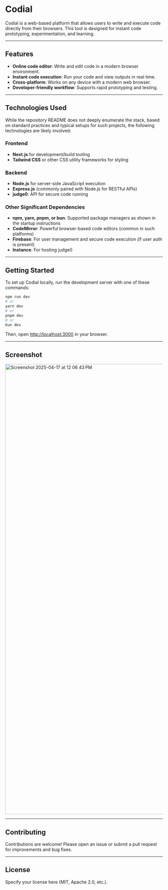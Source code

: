 # Codial

Codial is a web-based platform that allows users to write and execute code directly from their browsers. This tool is designed for instant code prototyping, experimentation, and learning.

---

## Features

- **Online code editor**: Write and edit code in a modern browser environment.
- **Instant code execution**: Run your code and view outputs in real time.
- **Cross-platform**: Works on any device with a modern web browser.
- **Developer-friendly workflow**: Supports rapid prototyping and testing.

---

## Technologies Used

While the repository README does not deeply enumerate the stack, based on standard practices and typical setups for such projects, the following technologies are likely involved:

### Frontend

- **Next.js** for development/build tooling
- **Tailwind CSS** or other CSS utility frameworks for styling

### Backend

- **Node.js** for server-side JavaScript execution
- **Express.js** (commonly paired with Node.js for RESTful APIs)
- **judge0**: API for secure code running

### Other Significant Dependencies

- **npm, yarn, pnpm, or bun**: Supported package managers as shown in the startup instructions
- **CodeMirror**: Powerful browser-based code editors (common in such platforms)
- **Firebase**: For user management and secure code execution (if user auth is present)
- **Instance**: For hosting judge0
---

## Getting Started

To set up Codial locally, run the development server with one of these commands:

```bash
npm run dev
# or
yarn dev
# or
pnpm dev
# or
bun dev
```

Then, open [http://localhost:3000](http://localhost:3000) in your browser.

---


## Screenshot

<img width="1440" alt="Screenshot 2025-04-17 at 12 06 43 PM" src="https://github.com/user-attachments/assets/ce57b380-d9ea-4d62-9868-cf164f799c0f" />

---

## Contributing

Contributions are welcome! Please open an issue or submit a pull request for improvements and bug fixes.

---

## License

Specify your license here (MIT, Apache 2.0, etc.).

